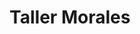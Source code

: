---
title: "Taller Morales"
url: /24-de-diciembre/taller-morales/
shop: reparación de automóviles
---